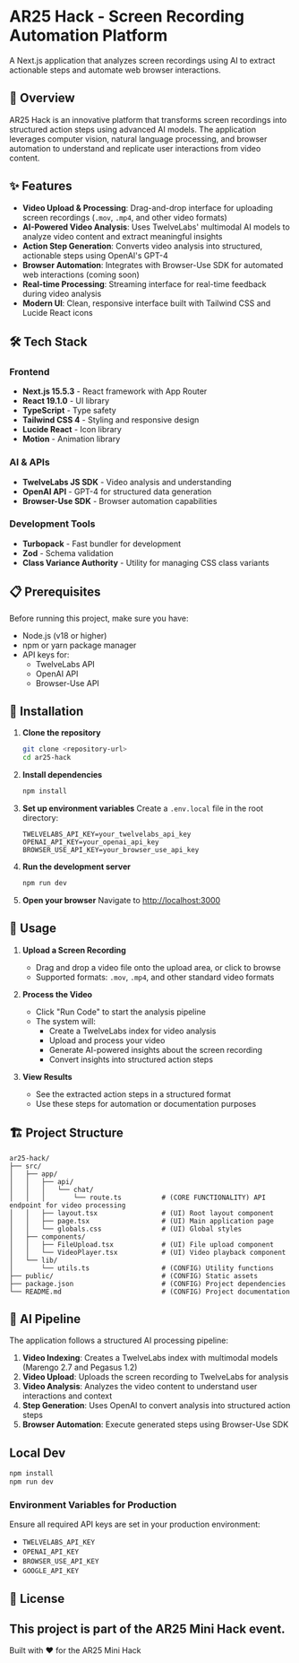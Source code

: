 # AR25 Hack - Screen Recording Automation Platform

A Next.js application that analyzes screen recordings using AI to extract actionable steps and automate web browser interactions.

## 🚀 Overview

AR25 Hack is an innovative platform that transforms screen recordings into structured action steps using advanced AI models. The application leverages computer vision, natural language processing, and browser automation to understand and replicate user interactions from video content.

## ✨ Features

- **Video Upload & Processing**: Drag-and-drop interface for uploading screen recordings (`.mov`, `.mp4`, and other video formats)
- **AI-Powered Video Analysis**: Uses TwelveLabs' multimodal AI models to analyze video content and extract meaningful insights
- **Action Step Generation**: Converts video analysis into structured, actionable steps using OpenAI's GPT-4
- **Browser Automation**: Integrates with Browser-Use SDK for automated web interactions (coming soon)
- **Real-time Processing**: Streaming interface for real-time feedback during video analysis
- **Modern UI**: Clean, responsive interface built with Tailwind CSS and Lucide React icons

## 🛠️ Tech Stack

### Frontend
- **Next.js 15.5.3** - React framework with App Router
- **React 19.1.0** - UI library
- **TypeScript** - Type safety
- **Tailwind CSS 4** - Styling and responsive design
- **Lucide React** - Icon library
- **Motion** - Animation library

### AI & APIs
- **TwelveLabs JS SDK** - Video analysis and understanding
- **OpenAI API** - GPT-4 for structured data generation
- **Browser-Use SDK** - Browser automation capabilities

### Development Tools
- **Turbopack** - Fast bundler for development
- **Zod** - Schema validation
- **Class Variance Authority** - Utility for managing CSS class variants

## 📋 Prerequisites

Before running this project, make sure you have:

- Node.js (v18 or higher)
- npm or yarn package manager
- API keys for:
  - TwelveLabs API
  - OpenAI API
  - Browser-Use API

## 🔧 Installation

1. **Clone the repository**
   ```bash
   git clone <repository-url>
   cd ar25-hack
   ```

2. **Install dependencies**
   ```bash
   npm install
   ```

3. **Set up environment variables**
   Create a `.env.local` file in the root directory:
   ```env
   TWELVELABS_API_KEY=your_twelvelabs_api_key
   OPENAI_API_KEY=your_openai_api_key
   BROWSER_USE_API_KEY=your_browser_use_api_key
   ```

4. **Run the development server**
   ```bash
   npm run dev
   ```

5. **Open your browser**
   Navigate to [http://localhost:3000](http://localhost:3000)

## 🎯 Usage

1. **Upload a Screen Recording**
   - Drag and drop a video file onto the upload area, or click to browse
   - Supported formats: `.mov`, `.mp4`, and other standard video formats

2. **Process the Video**
   - Click "Run Code" to start the analysis pipeline
   - The system will:
     - Create a TwelveLabs index for video analysis
     - Upload and process your video
     - Generate AI-powered insights about the screen recording
     - Convert insights into structured action steps

3. **View Results**
   - See the extracted action steps in a structured format
   - Use these steps for automation or documentation purposes

## 🏗️ Project Structure

```
ar25-hack/                            
├── src/
│   ├── app/
│   │   ├── api/
│   │   │   └── chat/
│   │   │       └── route.ts          # (CORE FUNCTIONALITY) API endpoint for video processing
│   │   ├── layout.tsx                # (UI) Root layout component
│   │   ├── page.tsx                  # (UI) Main application page
│   │   └── globals.css               # (UI) Global styles
│   ├── components/
│   │   ├── FileUpload.tsx            # (UI) File upload component
│   │   └── VideoPlayer.tsx           # (UI) Video playback component
│   └── lib/
│       └── utils.ts                  # (CONFIG) Utility functions
├── public/                           # (CONFIG) Static assets
├── package.json                      # (CONFIG) Project dependencies
└── README.md                         # (CONFIG) Project documentation
```

## 🤖 AI Pipeline

The application follows a structured AI processing pipeline:

1. **Video Indexing**: Creates a TwelveLabs index with multimodal models (Marengo 2.7 and Pegasus 1.2)
2. **Video Upload**: Uploads the screen recording to TwelveLabs for analysis
3. **Video Analysis**: Analyzes the video content to understand user interactions and context
4. **Step Generation**: Uses OpenAI to convert analysis into structured action steps
5. **Browser Automation**: Execute generated steps using Browser-Use SDK

## Local Dev
```bash
npm install 
npm run dev
```

### Environment Variables for Production
Ensure all required API keys are set in your production environment:
- `TWELVELABS_API_KEY`
- `OPENAI_API_KEY` 
- `BROWSER_USE_API_KEY`
- `GOOGLE_API_KEY`


## 📝 License

This project is part of the AR25 Mini Hack event.
---

Built with ❤️ for the AR25 Mini Hack